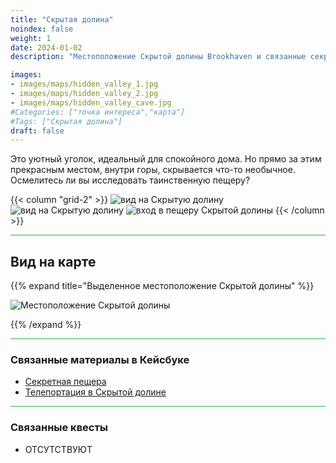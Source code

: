 ```yaml
---
title: "Скрытая долина"
noindex: false
weight: 1
date: 2024-01-02
description: "Местоположение Скрытой долины Brookhaven и связанные секреты"

images:
- images/maps/hidden_valley_1.jpg
- images/maps/hidden_valley_2.jpg
- images/maps/hidden_valley_cave.jpg
#Categories: ["точка интереса","карта"]
#Tags: ["Скрытая долина"]
draft: false
--- 
```


Это уютный уголок, идеальный для спокойного дома. Но прямо за этим прекрасным местом, внутри горы, скрывается что-то необычное. Осмелитесь ли вы исследовать таинственную пещеру?

{{< column "grid-2" >}}
![вид на Скрытую долину](/images/maps/hidden_valley_1.jpg)
![вид на Скрытую долину](/images/maps/hidden_valley_2.jpg)
![вход в пещеру Скрытой долины](/images/maps/hidden_valley_cave.jpg)
{{< /column >}}


<hr style="background-color: #28b44c" size=8>

## Вид на карте

{{% expand title="Выделенное местоположение Скрытой долины" %}}

![Местоположение Скрытой долины](/images/maps/hidden-valley.png)

{{% /expand %}}

<hr style="background-color: #28b44c" size=8>

### Связанные материалы в Кейсбуке

- [Секретная пещера](/casebook/interesting/hidden_valley_cave/)
- [Телепортация в Скрытой долине](/casebook/interesting/teleporting/#точка-телепортации-в-секретной-долине)

<hr style="background-color: #28b44c" size=8>

### Связанные квесты

- ОТСУТСТВУЮТ
